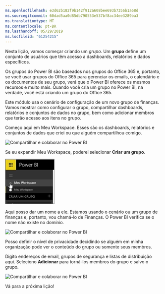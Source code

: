 ```yaml
---
ms.openlocfilehash: e3d62b182f9b142f912a608bee693b7356b1a68d
ms.sourcegitcommit: 60dad5aa0d85db790553e537bf8ac34ee3289ba3
ms.translationtype: MT
ms.contentlocale: pt-BR
ms.lasthandoff: 05/29/2019
ms.locfileid: "61254215"
---
```

Nesta lição, vamos começar criando um *grupo*. Um **grupo** define um conjunto de usuários que têm acesso a dashboards, relatórios e dados específicos.

Os grupos do Power BI são baseados nos grupos do Office 365 e, portanto, se você usar grupos do Office 365 para gerenciar os emails, o calendário e os documentos de seu grupo, verá que o Power BI oferece os mesmos recursos e muito mais. Quando você cria um grupo no Power BI, na verdade, você está criando um grupo do Office 365.

Este módulo usa o cenário de configuração de um novo grupo de finanças. Vamos mostrar como configurar o grupo, compartilhar dashboards, relatórios e conjuntos de dados no grupo, bem como adicionar membros que terão acesso aos itens no grupo.

Começo aqui em Meu Workspace. Esses são os dashboards, relatórios e conjuntos de dados que criei ou que alguém compartilhou comigo.

![Compartilhar e colaborar no Power BI](./media/6-1-create-groups/pbi_learn06_01myworkspace.png)

Se eu expandir Meu Workspace, poderei selecionar **Criar um grupo**.

![Compartilhar e colaborar no Power BI](./media/6-1-create-groups/pbi_learn06_01expandmywkspace.png)

Aqui posso dar um nome a ele. Estamos usando o cenário ou um grupo de finanças e, portanto, vou chamá-lo de Finanças. O Power BI verifica se o nome não existe no domínio.

![Compartilhar e colaborar no Power BI](./media/6-1-create-groups/pbi_learn06_01creategroupdialog.png)

Posso definir o nível de privacidade decidindo se alguém em minha organização pode ver o conteúdo do grupo ou somente seus membros.

Digito endereços de email, grupos de segurança e listas de distribuição aqui. Seleciono **Adicionar** para torná-los membros do grupo e salvo o grupo.

![Compartilhar e colaborar no Power BI](./media/6-1-create-groups/pbi_learn06_01savegroup.png)

Vá para a próxima lição!

